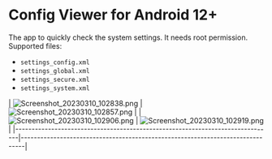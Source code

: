# Config Viewer for Android 12+

The app to quickly check the system settings. It needs root permission. \
Supported files:
- `settings_config.xml`
- `settings_global.xml`
- `settings_secure.xml`
- `settings_system.xml`


| ![Screenshot_20230310_102838.png](screenshots/Screenshot_20230310_102838.png) | ![Screenshot_20230310_102857.png](screenshots/Screenshot_20230310_102857.png) |
| ![Screenshot_20230310_102906.png](screenshots/Screenshot_20230310_102906.png) | ![Screenshot_20230310_102919.png](screenshots/Screenshot_20230310_102919.png) |
|-------------------------------------------------------------------------------|-------------------------------------------------------------------------------|
